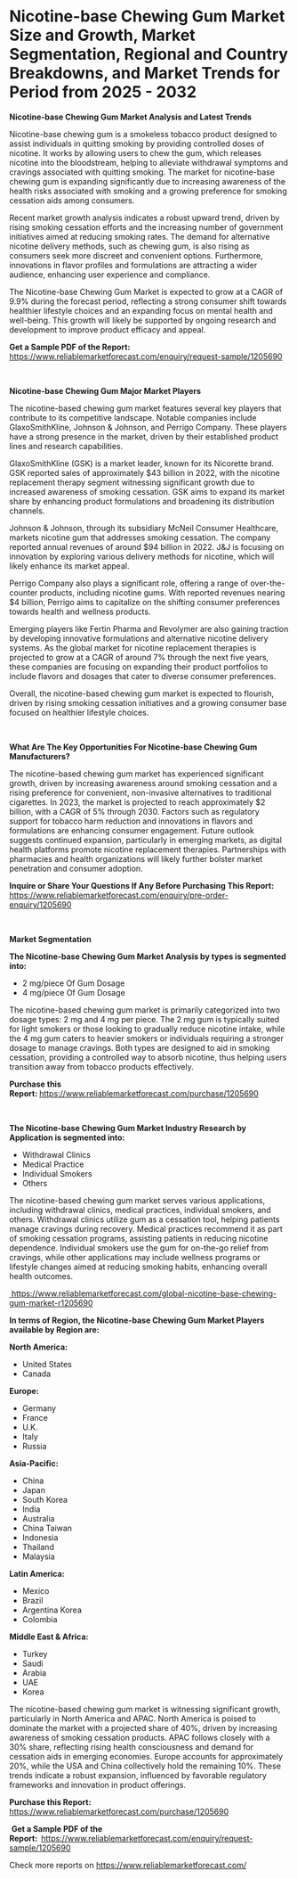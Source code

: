 <p><h1>Nicotine-base Chewing Gum Market Size and Growth, Market Segmentation, Regional and Country Breakdowns, and Market Trends for Period from 2025 -  2032</h1></p><p><strong>Nicotine-base Chewing Gum Market Analysis and Latest Trends</strong></p>
<p><p>Nicotine-base chewing gum is a smokeless tobacco product designed to assist individuals in quitting smoking by providing controlled doses of nicotine. It works by allowing users to chew the gum, which releases nicotine into the bloodstream, helping to alleviate withdrawal symptoms and cravings associated with quitting smoking. The market for nicotine-base chewing gum is expanding significantly due to increasing awareness of the health risks associated with smoking and a growing preference for smoking cessation aids among consumers.</p><p>Recent market growth analysis indicates a robust upward trend, driven by rising smoking cessation efforts and the increasing number of government initiatives aimed at reducing smoking rates. The demand for alternative nicotine delivery methods, such as chewing gum, is also rising as consumers seek more discreet and convenient options. Furthermore, innovations in flavor profiles and formulations are attracting a wider audience, enhancing user experience and compliance.</p><p>The Nicotine-base Chewing Gum Market is expected to grow at a CAGR of 9.9% during the forecast period, reflecting a strong consumer shift towards healthier lifestyle choices and an expanding focus on mental health and well-being. This growth will likely be supported by ongoing research and development to improve product efficacy and appeal.</p></p>
<p><strong>Get a Sample PDF of the Report:&nbsp;</strong> <a href="https://www.reliablemarketforecast.com/enquiry/request-sample/1205690?utm_campaign=3431&utm_medium=2&utm_source=Github&utm_content=ia&utm_term=05042025&utm_id=nicotine-base-chewing-gum">https://www.reliablemarketforecast.com/enquiry/request-sample/1205690</a></p>
<p>&nbsp;</p>
<p><strong>Nicotine-base Chewing Gum Major Market Players</strong></p>
<p><p>The nicotine-based chewing gum market features several key players that contribute to its competitive landscape. Notable companies include GlaxoSmithKline, Johnson & Johnson, and Perrigo Company. These players have a strong presence in the market, driven by their established product lines and research capabilities.</p><p>GlaxoSmithKline (GSK) is a market leader, known for its Nicorette brand. GSK reported sales of approximately $43 billion in 2022, with the nicotine replacement therapy segment witnessing significant growth due to increased awareness of smoking cessation. GSK aims to expand its market share by enhancing product formulations and broadening its distribution channels.</p><p>Johnson & Johnson, through its subsidiary McNeil Consumer Healthcare, markets nicotine gum that addresses smoking cessation. The company reported annual revenues of around $94 billion in 2022. J&J is focusing on innovation by exploring various delivery methods for nicotine, which will likely enhance its market appeal.</p><p>Perrigo Company also plays a significant role, offering a range of over-the-counter products, including nicotine gums. With reported revenues nearing $4 billion, Perrigo aims to capitalize on the shifting consumer preferences towards health and wellness products.</p><p>Emerging players like Fertin Pharma and Revolymer are also gaining traction by developing innovative formulations and alternative nicotine delivery systems. As the global market for nicotine replacement therapies is projected to grow at a CAGR of around 7% through the next five years, these companies are focusing on expanding their product portfolios to include flavors and dosages that cater to diverse consumer preferences.</p><p>Overall, the nicotine-based chewing gum market is expected to flourish, driven by rising smoking cessation initiatives and a growing consumer base focused on healthier lifestyle choices.</p></p>
<p>&nbsp;</p>
<p><strong>What Are The Key Opportunities For Nicotine-base Chewing Gum Manufacturers?</strong></p>
<p><p>The nicotine-based chewing gum market has experienced significant growth, driven by increasing awareness around smoking cessation and a rising preference for convenient, non-invasive alternatives to traditional cigarettes. In 2023, the market is projected to reach approximately $2 billion, with a CAGR of 5% through 2030. Factors such as regulatory support for tobacco harm reduction and innovations in flavors and formulations are enhancing consumer engagement. Future outlook suggests continued expansion, particularly in emerging markets, as digital health platforms promote nicotine replacement therapies. Partnerships with pharmacies and health organizations will likely further bolster market penetration and consumer adoption.</p></p>
<p><strong>Inquire or Share Your Questions If Any Before Purchasing This Report:</strong> <a href="https://www.reliablemarketforecast.com/enquiry/pre-order-enquiry/1205690?utm_campaign=3431&utm_medium=2&utm_source=Github&utm_content=ia&utm_term=05042025&utm_id=nicotine-base-chewing-gum">https://www.reliablemarketforecast.com/enquiry/pre-order-enquiry/1205690</a></p>
<p>&nbsp;</p>
<p><strong>Market Segmentation</strong></p>
<p><strong>The Nicotine-base Chewing Gum Market Analysis by types is segmented into:</strong></p>
<p><ul><li>2 mg/piece Of Gum Dosage</li><li>4 mg/piece Of Gum Dosage</li></ul></p>
<p><p>The nicotine-based chewing gum market is primarily categorized into two dosage types: 2 mg and 4 mg per piece. The 2 mg gum is typically suited for light smokers or those looking to gradually reduce nicotine intake, while the 4 mg gum caters to heavier smokers or individuals requiring a stronger dosage to manage cravings. Both types are designed to aid in smoking cessation, providing a controlled way to absorb nicotine, thus helping users transition away from tobacco products effectively.</p></p>
<p><strong>Purchase this Report:&nbsp;</strong><a href="https://www.reliablemarketforecast.com/purchase/1205690?utm_campaign=3431&utm_medium=2&utm_source=Github&utm_content=ia&utm_term=05042025&utm_id=nicotine-base-chewing-gum">https://www.reliablemarketforecast.com/purchase/1205690</a></p>
<p>&nbsp;</p>
<p><strong>The Nicotine-base Chewing Gum Market Industry Research by Application is segmented into:</strong></p>
<p><ul><li>Withdrawal Clinics</li><li>Medical Practice</li><li>Individual Smokers</li><li>Others</li></ul></p>
<p><p>The nicotine-based chewing gum market serves various applications, including withdrawal clinics, medical practices, individual smokers, and others. Withdrawal clinics utilize gum as a cessation tool, helping patients manage cravings during recovery. Medical practices recommend it as part of smoking cessation programs, assisting patients in reducing nicotine dependence. Individual smokers use the gum for on-the-go relief from cravings, while other applications may include wellness programs or lifestyle changes aimed at reducing smoking habits, enhancing overall health outcomes.</p></p>
<p><a href="https://www.reliablemarketforecast.com/global-nicotine-base-chewing-gum-market-r1205690?utm_campaign=3431&utm_medium=2&utm_source=Github&utm_content=ia&utm_term=05042025&utm_id=nicotine-base-chewing-gum">&nbsp;https://www.reliablemarketforecast.com/global-nicotine-base-chewing-gum-market-r1205690</a></p>
<p><strong>In terms of Region, the Nicotine-base Chewing Gum Market Players available by Region are:</strong></p>
<p>
    <p> <strong> North America: </strong>
        <ul>
            <li>United States</li>
            <li>Canada</li>
        </ul>
        </p> 
    <p> <strong> Europe: </strong>
        <ul>
            <li>Germany</li>
            <li>France</li>
            <li>U.K.</li>
            <li>Italy</li>
            <li>Russia</li>
        </ul>
        </p> 
    <p> <strong> Asia-Pacific: </strong>
        <ul>
            <li>China</li>
            <li>Japan</li>
            <li>South Korea</li>
            <li>India</li>
            <li>Australia</li>
            <li>China Taiwan</li>
            <li>Indonesia</li>
            <li>Thailand</li>
            <li>Malaysia</li>
        </ul>
        </p> 
    <p> <strong> Latin America: </strong>
        <ul>
            <li>Mexico</li>
            <li>Brazil</li>
            <li>Argentina Korea</li>
            <li>Colombia</li>
        </ul>
        </p> 
    <p> <strong> Middle East & Africa: </strong>
        <ul>
            <li>Turkey</li>
            <li>Saudi</li>
            <li>Arabia</li>
            <li>UAE</li>
            <li>Korea</li>
        </ul>
    </p>
    </p>
<p><p>The nicotine-based chewing gum market is witnessing significant growth, particularly in North America and APAC. North America is poised to dominate the market with a projected share of 40%, driven by increasing awareness of smoking cessation products. APAC follows closely with a 30% share, reflecting rising health consciousness and demand for cessation aids in emerging economies. Europe accounts for approximately 20%, while the USA and China collectively hold the remaining 10%. These trends indicate a robust expansion, influenced by favorable regulatory frameworks and innovation in product offerings.</p></p>
<p><strong>Purchase this Report: </strong><a href="https://www.reliablemarketforecast.com/purchase/1205690?utm_campaign=3431&utm_medium=2&utm_source=Github&utm_content=ia&utm_term=05042025&utm_id=nicotine-base-chewing-gum">https://www.reliablemarketforecast.com/purchase/1205690</a></p>
<p>&nbsp;<strong>Get a Sample PDF of the Report:&nbsp;&nbsp;</strong><a href="https://www.reliablemarketforecast.com/enquiry/request-sample/1205690?utm_campaign=3431&utm_medium=2&utm_source=Github&utm_content=ia&utm_term=05042025&utm_id=nicotine-base-chewing-gum">https://www.reliablemarketforecast.com/enquiry/request-sample/1205690</a></p>
<p><strong></strong></p>
<p>Check more reports on <a href="https://www.reliablemarketforecast.com/?utm_campaign=3431&utm_medium=2&utm_source=Github&utm_content=ia&utm_term=05042025&utm_id=nicotine-base-chewing-gum">https://www.reliablemarketforecast.com/</a></p>